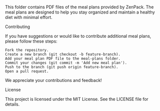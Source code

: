 This folder contains PDF files of the meal plans provided by ZenPack. The meal plans are designed to help you stay organized and maintain a healthy diet with minimal effort.

Contributing

If you have suggestions or would like to contribute additional meal plans, please follow these steps:

    Fork the repository.
    Create a new branch (git checkout -b feature-branch).
    Add your meal plan PDF file to the meal-plans folder.
    Commit your changes (git commit -m 'Add new meal plan').
    Push to the branch (git push origin feature-branch).
    Open a pull request.

We appreciate your contributions and feedback!

License

This project is licensed under the MIT License. See the LICENSE file for details.

